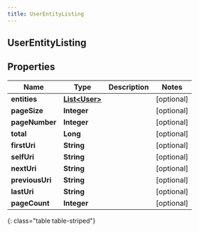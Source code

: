 ```yaml
---
title: UserEntityListing
---
```


## UserEntityListing

## Properties

| Name            | Type                                                 | Description | Notes      |
| --------------- | ---------------------------------------------------- | ----------- | ---------- |
| **entities**    | <!----><!---->[**List&lt;User&gt;**](User.md)<!----> |             | [optional] |
| **pageSize**    | <!----><!---->**Integer**<!---->                     |             | [optional] |
| **pageNumber**  | <!----><!---->**Integer**<!---->                     |             | [optional] |
| **total**       | <!----><!---->**Long**<!---->                        |             | [optional] |
| **firstUri**    | <!----><!---->**String**<!---->                      |             | [optional] |
| **selfUri**     | <!----><!---->**String**<!---->                      |             | [optional] |
| **nextUri**     | <!----><!---->**String**<!---->                      |             | [optional] |
| **previousUri** | <!----><!---->**String**<!---->                      |             | [optional] |
| **lastUri**     | <!----><!---->**String**<!---->                      |             | [optional] |
| **pageCount**   | <!----><!---->**Integer**<!---->                     |             | [optional] |

{: class="table table-striped"}
